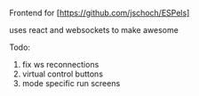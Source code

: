 Frontend for [https://github.com/jschoch/ESPels]

uses react and websockets to make awesome

Todo:

1. fix ws reconnections
2. virtual control buttons
3. mode specific run screens
